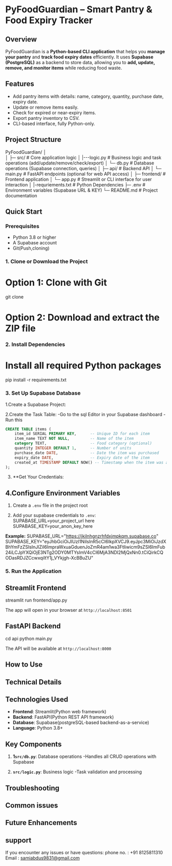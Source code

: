 # PyFoodGuardian – Smart Pantry & Food Expiry Tracker

## Overview
PyFoodGuardian is a **Python-based CLI application** that helps you **manage your pantry** and **track food expiry dates** efficiently. It uses **Supabase (PostgreSQL)** as a backend to store data, allowing you to **add, update, remove, and monitor items** while reducing food waste.

## Features
- Add pantry items with details: name, category, quantity, purchase date, expiry date.
- Update or remove items easily.
- Check for expired or near-expiry items.
- Export pantry inventory to CSV.
- CLI-based interface, fully Python-only.   

## Project Structure

PyFoodGuardian/
│    
│
├─ src/                    # Core application logic
│   |---logic.py            # Business logic and task operations (add/update/remove/check/export)
│   └─ db.py               # Database operations (Supabase connection, queries)
│
├─ api/                    # Backend API
│   └─ main.py             # FastAPI endpoints (optional for web API access)
│
├─ frontend/               # Frontend application
│   └─ app.py              # Streamlit or CLI interface for user interaction
│
|-requriements.txt         # Python Dependencies
├─ .env                   # Environment variables (Supabase URL & KEY)
└─ README.md               # Project documentation

## Quick Start

### Prerequisites

- Python 3.8 or higher
- A Supabase account
- Git(Push,cloning)

### 1. Clone or Download the Project

# Option 1: Clone with Git
git clone <repository-url>

# Option 2: Download and extract the ZIP file

### 2. Install Dependencies

# Install all required Python packages
pip install -r requirements.txt

### 3. Set Up Supabase Database

1.Create a Supabase Project:

2.Create the Task Table:
-Go to the sql Editor in your Supabase dashboard
-Run this



```sql
CREATE TABLE items (
    item_id SERIAL PRIMARY KEY,      -- Unique ID for each item
    item_name TEXT NOT NULL,         -- Name of the item
    category TEXT,                   -- Food category (optional)
    quantity INTEGER DEFAULT 1,      -- Number of units
    purchase_date DATE,              -- Date the item was purchased
    expiry_date DATE,                -- Expiry date of the item
    created_at TIMESTAMP DEFAULT NOW() -- Timestamp when the item was added
);

```
3. **Get Your Credentials:

## 4.Configure Environment Variables

1. Create a `.env` file in the project root

2. Add your supabase credentials to `.env`:
SUPABASE_URL=your_project_url here
SUPABASE_KEY=your_anon_key_here

**Example:**
SUPABASE_URL="https://jkilnhgnzrhfdxjmpkqm.supabase.co"
SUPABASE_KEY="eyJhbGciOiJIUzI1NiIsInR5cCI6IkpXVCJ9.eyJpc3MiOiJzdXBhYmFzZSIsInJlZiI6ImpraWxuaGduenJoZmR4am1wa3FtIiwicm9sZSI6ImFub24iLCJpYXQiOjE3NTg2ODY0MTYsImV4cCI6MjA3NDI2MjQxNn0.tCiQirkCQODasRDJZCcwxqiltY1j_VYkjgh-XcBBuZU"

### 5. Run the Application

## Streamlit Frontend
streamlit run frontend/app.py

The app will open in your browser at `http://localhost:8501`


## FastAPI Backend

cd api
python main.py

The API will be available at `http://localhost:8000`

## How to Use

## Technical Details 

## Technologies Used

- **Frontend**: Streamlit(Python web framework)
- **Backend**: FastAPI(Python REST API framework)
- **Database**: Supabase(postgreSQL-based backend-as-a-service)
- **Language**: Python 3.8+


## Key Components

1. **1`src/db.py`**: Database operations 
    -Handles all CRUD operations with Supabase

2. **`src/logic.py`**: Business logic 
    -Task validation and processing

## Troubleshooting

## Common issues

## Future Enhancements

## support

If you encounter any issues or have questions:
phone no. : +91 8125811310
Email : samiabdus9831@gmail.com


